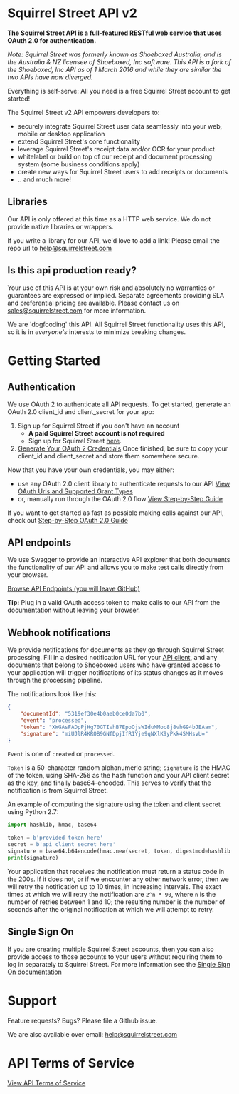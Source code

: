 # Squirrel Street API v2

**The Squirrel Street API is a full-featured RESTful web service that uses OAuth 2.0 for authentication.**

*Note: Squirrel Street was formerly known as Shoeboxed Australia, and is the Australia & NZ licensee of Shoeboxed, Inc software.  This API is a fork of the Shoeboxed, Inc API as of 1 March 2016 and while they are similar the two APIs have now diverged.*

Everything is self-serve: All you need is a free Squirrel Street account to get started!

The Squirrel Street v2 API empowers developers to:
  + securely integrate Squirrel Street user data seamlessly into your web, mobile or desktop application
  + extend Squirrel Street's core functionality
  + leverage Squirrel Street's receipt data and/or OCR for your product
  + whitelabel or build on top of our receipt and document processing system (some business conditions apply)
  + create new ways for Squirrel Street users to add receipts or documents
  + .. and much more!

## Libraries

Our API is only offered at this time as a HTTP web service. We do not provide native libraries or wrappers.

If you write a library for our API, we'd love to add a link! Please email the repo url to help@squirrelstreet.com

## Is this api production ready?

Your use of this API is at your own risk and absolutely no warranties or guarantees are expressed or implied.  Separate agreements providing SLA and preferential pricing are available.  Please contact us on sales@squirrelstreet.com for more information.

We are 'dogfooding' this API. All Squirrel Street functionality uses this API, so it is in *everyone's* interests to minimize breaking changes.

# Getting Started

## Authentication

We use OAuth 2 to authenticate all API requests. To get started, generate an OAuth 2.0 client_id and client_secret for your app:

1. Sign up for Squirrel Street if you don't have an account
    + **A paid Squirrel Street account is not required**
    + Sign up for Squirrel Street [here](https://signup.squirrelstreet.com/).
2. [Generate Your OAuth 2 Credentials](https://app.squirrelstreet.com/member/v2/user-settings#api) Once finished, be sure to copy your client_id and client_secret and store them somewhere secure.

Now that you have your own credentials, you may either:
  + use any OAuth 2.0 client library to authenticate requests to our API [View OAuth Urls and Supported Grant Types](sections/authentication.md)
  + or, manually run through the OAuth 2.0 flow [View Step-by-Step Guide](sections/authentication.md)

If you want to get started as fast as possible making calls against our API, check out [Step-by-Step OAuth 2.0 Guide](sections/authentication.md)

## API endpoints

We use Swagger to provide an interactive API explorer that both documents the functionality of our API and allows you to make test calls directly from your browser.

[Browse API Endpoints (you will leave GitHub)](https://api.squirrelstreet.com/v2/explorer/index.html)

**Tip:** Plug in a valid OAuth access token to make calls to our API from the documentation without leaving your browser.

## Webhook notifications

We provide notifications for documents as they go through Squirrel Street processing.
Fill in a desired notification URL for your [API client](https://app.squirrelstreet.com/member/v2/user-settings#api),
and any documents that belong to Shoeboxed users who have granted access to your
application will trigger notifications of its status changes as it moves through
the processing pipeline.

The notifications look like this:

```json
{
    "documentId": "5319ef30e4b0aeb0ce0da7b0",
    "event": "processed",
    "token": "XWGAsFADpPjHg70GTIvhB7EpoOjsWIduMMoc8j8vhG94bJEAam",
    "signature": "miUJlR4KROB9GNfDpjIfR1Yje9qNXlK9yPkk4SMHsvU="
}
```

`Event` is one of `created` or `processed`.

`Token` is a 50-character random alphanumeric string; `Signature` is the HMAC
of the token, using SHA-256 as the hash function and your API client secret as
the key, and finally base64-encoded. This serves to verify that the notification
is from Squirrel Street.

An example of computing the signature using the token and client secret using
Python 2.7:

```python
import hashlib, hmac, base64

token = b'provided token here'
secret = b'api client secret here'
signature = base64.b64encode(hmac.new(secret, token, digestmod=hashlib.sha256).digest())
print(signature)
```

Your application that receives the notification must return a status code in the
200s. If it does not, or if we encounter any other network error, then we will
retry the notification up to 10 times, in increasing intervals. The exact times
at which we will retry the notification are `2^n * 90`, where `n` is the number
of retries between 1 and 10; the resulting number is the number of seconds after
the original notification at which we will attempt to retry.

## Single Sign On

If you are creating multiple Squirrel Street accounts, then you can also
provide access to those accounts to your users without requiring them to log
in separately to Squirrel Street.  For more information see
the [Single Sign On documentation](sections/SSO.md)

# Support

Feature requests? Bugs? Please file a Github issue.

We are also available over email: help@squirrelstreet.com

# API Terms of Service

[View API Terms of Service](https://www.squirrelstreet.com/api-terms)
